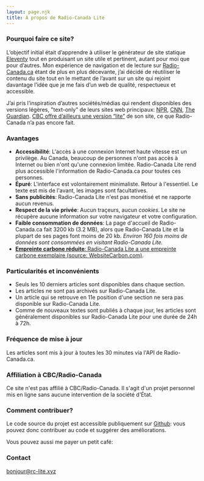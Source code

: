 ```yaml
---
layout: page.njk
title: À propos de Radio-Canada Lite
---
```

### Pourquoi faire ce site?
L’objectif initial était d’apprendre à utiliser le générateur de site statique [Eleventy](https://11ty.dev/) tout en produisant un site utile et pertinent, autant pour moi que pour d’autres. Mon expérience de navigation et de lecture sur [Radio-Canada.ca](https://ici.radio-canada.ca/) étant de plus en plus décevante, j’ai décidé de réutiliser le contenu du site tout en le mettant de l’avant sur un site qui rejoint davantage l’idée que je me fais d’un web de qualité, respectueux et accessible.

J’ai pris l’inspiration d’autres sociétés/médias qui rendent disponibles des versions légères, "text-only" de leurs sites web principaux: [NPR](https://text.npr.org/), [CNN](http://lite.cnn.com/en), [The Guardian](https://www.skinnyguardian.xyz/). [CBC offre d’ailleurs une version “lite”](https://www.cbc.ca/lite/) de son site, ce que Radio-Canada n’a pas encore fait.

### Avantages
* **Accessibilité**: L'accès à une connexion Internet haute vitesse est un privilège. Au Canada, beaucoup de personnes n'ont pas accès à Internet ou bien n'ont qu'une connexion limitée. Radio-Canada Lite rend plus accessible l'information de Radio-Canada.ca pour toutes ces personnes.
* **Épuré**: L'interface est volontairement minimaliste. Retour à l'essentiel. Le texte est mis de l'avant, les images sont facultatives.
* **Sans publicités**: Radio-Canada Lite n'est pas monétisé et ne rapporte aucun revenus.
* **Respect de la vie privée**: Aucun traçeurs, aucun *cookies*. Le site ne récupère aucune information sur votre navigateur et votre configuration.
* **Faible consommation de données**: La page d'accueil de Radio-Canada.ca fait 3200 kb (3.2 MB), alors que Radio-Canada Lite et la plupart de ses pages font moins de 20 kb. *Environ 160 fois moins de données sont consommées en visitant Radio-Canada Lite.*
* [**Empreinte carbone réduite**: Radio-Canada Lite a une empreinte carbone exemplaire (source: WebsiteCarbon.com)](https://www.websitecarbon.com/website/rc-lite-xyz/).


### Particularités et inconvénients 
* Seuls les 10 derniers articles sont disponibles dans chaque section. 
* Les articles ne sont pas archivés sur Radio-Canada Lite.
* Un article qui se retrouve en 11e position d'une section ne sera pas disponible sur Radio-Canada Lite. 
* Comme de nouveaux textes sont publiés à chaque jour, les articles sont généralement disponibles sur Radio-Canada Lite pour une durée de 24h à 72h.

### Fréquence de mise à jour
Les articles sont mis à jour à toutes les 30 minutes via l'API de Radio-Canada.ca. 

### Affiliation à CBC/Radio-Canada
Ce site n'est pas affilié à CBC/Radio-Canada. Il s'agit d'un projet personnel mis en ligne sans aucune intervention de la société d'État. 

### Comment contribuer?
Le code source du projet est accessible publiquement sur [Github](https://github.com/jr-b/radiocanadalite): vous pouvez donc contribuer au code et suggérer des améliorations.

Vous pouvez aussi me payer un petit café:
<div style="margin-top:0;"><script type="text/javascript" src="https://cdnjs.buymeacoffee.com/1.0.0/button.prod.min.js" data-name="bmc-button" data-slug="jrbra" data-color="#FFDD00" data-emoji="" data-font="Bree" data-text="Offrez-moi un café" data-outline-color="#000000" data-font-color="#000000" data-coffee-color="#ffffff" ></script></div>

### Contact
<a href="mailto:bonjour@rc-lite.xyz">bonjour@rc-lite.xyz</a>
